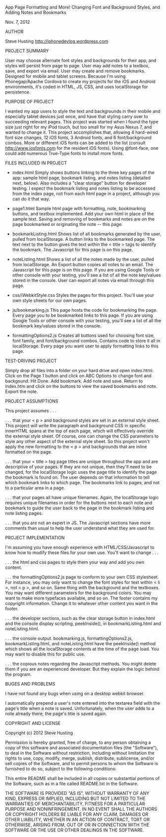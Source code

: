 App Page Formatting and More! Changing Font and Background Styles, and Adding Notes and Bookmarks

Nov. 7, 2012

AUTHOR

Steve Husting
http://iphonedevlog.wordpress.com

PROJECT SUMMARY

User may choose alternate font styles and backgrounds for their app, and styles will persist from page to page. User may add notes to a textbox, save, and export via email. User may create and remove bookmarks. Designed for mobile and tablet screens. Because I'm using Phonegap/Apache Cordova to create my projects for the iOS and Android environments, it's coded in HTML, JS, CSS, and uses localStorage for persistence.

PURPOSE OF PROJECT

I wanted my app users to style the text and backgrounds in their mobile and especially tablet devices just once, and have that styling carry over to succeeding relevant pages. This project was started when I found the type size just right for my iPod touch, but too small for my Asus Nexus 7, and wanted to change it. This project accomplishes that, allowing 4 hard-wired font size changes, 12 iOS fonts, 3 Android fonts, and 6 font/background combos. More or different iOS fonts can be added to the list (consult http://www.iosfonts.com for the resident iOS fonts). Using @font-face, one could add numerous True-Type fonts to install more fonts. 

FILES INCLUDED IN PROJECT

- index.html
Simply shows buttons linking to the three key pages of the app: sample html page, bookmark listing, and notes listing (detailed next, below). Also includes a "clear storage" button for developer testing. I expect the bookmark listing and notes listing to be accessed from the index page, not from each html page in a project, although you can do it that way. 

- page1.html
Sample html page with formatting, note, bookmarking buttons, and textbox implemented. Add your own html in place of the sample text. Saving and removing of bookmarks and notes are on the page bookmarked or originating the note -- this page.

-  bookmarkListing.html
Shows list of all bookmarks generated by the user, pulled from localStorage. A button links to the bookmarked page. The text next to the button gives the text within the < title > tags to identify the bookmark. The Javascript for this page is on this page. 

-  noteListing.html
Shows a list of all the notes made by the user, pulled from localStorage. An Export button copies all notes to an email. The Javascript for this page is on this page. If you are using Google Tools or other console with your testing, you'll see a list of all the note key/values stored in the console. User can export all notes via email through this page. 

- css/iWebkitStyle.css
Styles the pages for this project. You'll use your own style sheets for our own pages.

- js/bookmarking.js
This page hosts the code for bookmarking the page. Every page you to be bookmarked links to this page. If you are using Google Tools or other console with your testing, you'll see a list of all the bookmark key/values stored in the console. 

- formattingOptions2.js 
Creates all buttons used for choosing font size, font family, and font/background combos. Contains code to store it all in localStorage. Every page you want user to apply formatting links to this page. 

TEST-DRIVING PROJECT

Simply drop all files into a folder on your hard drive and open index.html. Click on the Page 1 button and click on ABC Options to change font and backgound. Hit Done. Add bookmark. Add note and save. Return to index.htm and click on the buttons to view the saved bookmarks and note. Export the note.

PROJECT ASSUMPTIONS

This project assumes . . . 

. . . that your < p > and background styles are set in an external style sheet. This project will write the paragraph and background CSS in specific innerHTML spans at the top of each page, which will effectively override the external style sheet. Of course, one can change the CSS parameters to style any other aspect of the external style sheet. So this project won't apply the new formatting to the < p > and backgrounds that are inline formatted on the page. 

. . . that your < title > tag page titles are unique throughout the app and are descriptive of your pages. If they are not unique, then they'll need to be changed, for the localStorage logic uses the page title to identify the page the bookmark is found on. The user depends on that information to tell which bookmark links to which page. The bookmarks link to pages, and not to a particular area in a page. 

. . . that your pages all have unique filenames. Again, the localStorage logic requires unique filenames in order for the buttons next to each note and bookmark to guide the user back to the page in the bookmark listing and note listing pages. 

. . . that you are not an expert in JS. The Javascript sections have more comments than usual to help the user understand what they are used for. 

PROJECT IMPLEMENTATION

I'm assuming you have enough experience with HTML/CSS/Javascript to know how to modify these files for your own use. You'll want to change . . .

. . . the html and css pages to style them your way and add you own content.

. . . the formattingOptions2.js page to conform to your own CSS stylesheet. For instance, you may only want to change the font styles for text within < li >, not < p >, and so on. Same thing with the background and the textboxes. You may want different parameters for the background colors. You may want to make more typefaces available, and so on. The footer contains my copyright information. Change it to whatever other content you want in the footer. 

. . . the developer sections, such as the clear storage button in index.html and the console display scripting, peekInside(), in bookmarkListing.html and noteListing.html.

. . . the console output. bookmarking.js, formattingOptions2.js, bookmarkListing.html, and noteListing.html have the peekInside() method which shows all the localStorage contents at the time of the page load. You may want to disable this for public use.  

. . . the copious notes regarding the Javascript methods. You might delete them if you are an experienced developer. But they explain the logic behind the program.

BUGES AND PROBLEMS

I have not found any bugs when using on a desktop webkit browser. 

I automatically prepend a user's note entered into the textarea field with the page's title when a note is saved. Unfortunately, when the user adds to a note already there, the page's title is saved again. 

COPYRIGHT AND LICENSE

Copyright (c) 2012 Steve Husting

Permission is hereby granted, free of charge, to any person obtaining a copy of this software and associated documentation files (the "Software"), to deal in the Software without restriction, including without limitation the rights to use, copy, modify, merge, publish, distribute, sublicense, and/or sell copies of the Software, and to permit persons to whom the Software is furnished to do so, subject to the following conditions:

This entire README shall be included in all copies or substantial portions of the Software, such as in a file called README.txt in the Software. 

THE SOFTWARE IS PROVIDED "AS IS", WITHOUT WARRANTY OF ANY KIND, EXPRESS OR IMPLIED, INCLUDING BUT NOT LIMITED TO THE WARRANTIES OF MERCHANTABILITY, FITNESS FOR A PARTICULAR PURPOSE AND NONINFRINGEMENT. IN NO EVENT SHALL THE AUTHORS OR COPYRIGHT HOLDERS BE LIABLE FOR ANY CLAIM, DAMAGES OR OTHER LIABILITY, WHETHER IN AN ACTION OF CONTRACT, TORT OR OTHERWISE, ARISING FROM, OUT OF OR IN CONNECTION WITH THE SOFTWARE OR THE USE OR OTHER DEALINGS IN THE SOFTWARE.